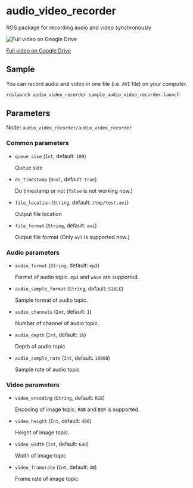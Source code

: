 # audio_video_recorder

ROS package for recording audio and video synchronously

![[Full video on Google Drive](https://drive.google.com/file/d/1TWnRKbOdq6jPza82eNhhjn56lQXRxWjl/view?usp=sharing)
](.media/pr2_sample.gif)

[Full video on Google Drive](https://drive.google.com/file/d/1TWnRKbOdq6jPza82eNhhjn56lQXRxWjl/view?usp=sharing)

## Sample

You can record audio and video in one file (i.e. `AVI` file) on your computer.

```bash
roslaunch audio_video_recorder sample_audio_video_recorder.launch
```

## Parameters

Node: `audio_video_recorder/audio_video_recorder`

### Common parameters

- `queue_size` (`Int`, default: `100`)

  Queue size

- `do_timestamp` (`Bool`, default: `true`)

  Do timestamp or not (`false` is not working now.)

- `file_location` (`String`, default: `/tmp/test.avi`)

  Output file location

- `file_format` (`String`, default: `avi`)

  Output file format (Only `avi` is supported now.)

### Audio parameters

- `audio_format` (`String`, default: `mp3`)

  Format of audio topic. `mp3` and `wave` are supported.

- `audio_sample_format` (`String`, default: `S16LE`)

  Sample format of audio topic.

- `audio_channels` (`Int`, default: `1`)

  Number of channel of audio topic.

- `audio_depth` (`Int`, default: `16`)

  Depth of audio topic

- `audio_sample_rate` (`Int`, default: `16000`)

  Sample rate of audio topic

### Video parameters

- `video_encoding` (`String`, default: `RGB`)

  Encoding of image topic. `RGB` and `BGR` is supported.

- `video_height` (`Int`, default: `480`)

  Height of image topic.

- `video_width` (`Int`, default: `640`)

  Width of image topic

- `video_framerate` (`Int`, default: `30`)

  Frame rate of image topic
